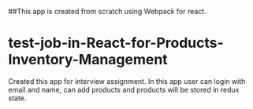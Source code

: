 ##This app is created from scratch using Webpack for react.

# test-job-in-React-for-Products-Inventory-Management
Created this app for interview assignment. In this app user can login with email and name, can add products and products will be stored in redux state.

